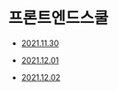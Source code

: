 # 프론트엔드스쿨
- [2021.11.30](https://github.com/jinyun3075/front_end_school/blob/main/5%EC%A3%BC%EC%B0%A8/23day/read.md)

- [2021.12.01](https://github.com/jinyun3075/front_end_school/blob/main/5%EC%A3%BC%EC%B0%A8/24day/me.md)

- [2021.12.02](https://github.com/jinyun3075/front_end_school/blob/main/5%EC%A3%BC%EC%B0%A8/25day/read.md)